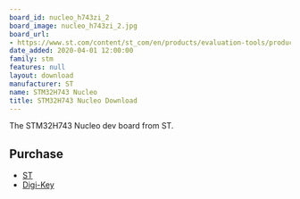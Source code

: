 ```yaml
---
board_id: nucleo_h743zi_2
board_image: nucleo_h743zi_2.jpg
board_url:
- https://www.st.com/content/st_com/en/products/evaluation-tools/product-evaluation-tools/mcu-mpu-eval-tools/stm32-mcu-mpu-eval-tools/stm32-nucleo-boards/nucleo-h743zi.html
date_added: 2020-04-01 12:00:00
family: stm
features: null
layout: download
manufacturer: ST
name: STM32H743 Nucleo
title: STM32H743 Nucleo Download
---
```


The STM32H743 Nucleo dev board from ST.

## Purchase
* [ST](https://www.st.com/content/st_com/en/products/evaluation-tools/product-evaluation-tools/mcu-mpu-eval-tools/stm32-mcu-mpu-eval-tools/stm32-nucleo-boards/nucleo-h743zi.html)
* [Digi-Key](https://www.digikey.com/product-detail/en/stmicroelectronics/NUCLEO-H743ZI/497-17786-ND/7809236)

